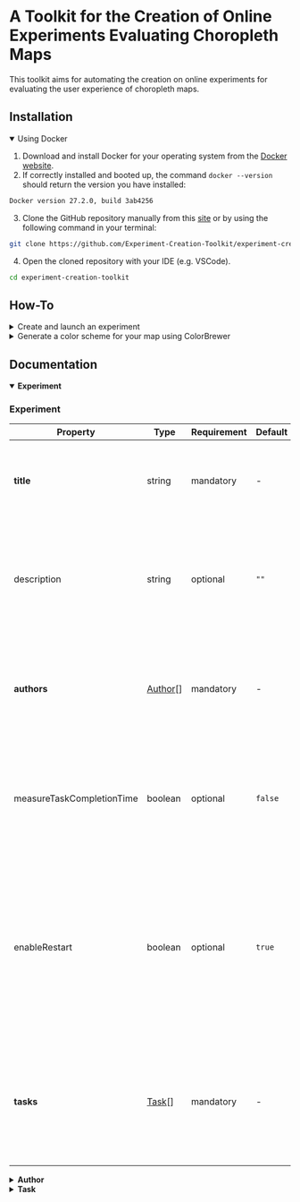 # A Toolkit for the Creation of Online Experiments Evaluating Choropleth Maps

This toolkit aims for automating the creation on online experiments for evaluating the user experience of choropleth maps.

## Installation
<details open>
    <summary>Using Docker</summary>
    
1. Download and install Docker for your operating system from the [Docker website](https://docs.docker.com/get-started/get-docker/).
2. If correctly installed and booted up, the command `docker --version` should return the version you have installed:
```bash
Docker version 27.2.0, build 3ab4256
```
3. Clone the GitHub repository manually from this [site](https://github.com/Experiment-Creation-Toolkit/experiment-creation-toolkit) or by using the following command in your terminal:
```bash
git clone https://github.com/Experiment-Creation-Toolkit/experiment-creation-toolkit.git
```
4. Open the cloned repository with your IDE (e.g. VSCode).
```bash
cd experiment-creation-toolkit
```
</details>

## How-To
<details>
    <summary>Create and launch an experiment</summary>
    
1. Create a new JSON file in the directory `<repository>/public/experiments/`, e.g. `example.json`.
2. Edit the created JSON file to your likings to configure a new experiment.
3. Create a new file in the root directory of your project called `.env` with the following content:
```bash
VITE_EXPERIMENT_ID = <File name of your JSON config file>
```
3. Start the application in a Docker container by using the following command:
```bash
docker-compose up --build
```
4. Open your web browser and go to `localhost:3000`.
</details>

<details>
    <summary>Generate a color scheme for your map using ColorBrewer</summary>

1. Navigate to https://colorbrewer2.org.
2. Select the number of classes you want to visualize.
3. Select the nature of your data (sequential, diverging, qualitative).
4. Select a color palette you like.
5. Expand the `Export` section and copy the permalink. (Do not copy the URL in the adress bar!)
6. Paste the permalink in your MapWidget.
</details>

## Documentation

<details open>
     <summary>
         <b>Experiment</b>
     </summary>
    
### Experiment

| Property | Type | Requirement | Default | Description |
| --- | --- | --- | --- | --- |
| **title** | string | mandatory | - | The title of the experiment. It is always visible at the top of the page. |
| description | string | optional | `""` | The description of the experiment. This only serves as metadata to identify an experiment (optional). |
| **authors** | [Author](#author)[] | mandatory | - | A list of experiment authors. Define atleast one author. Refer to the [Author](#author) section for details.  |
| measureTaskCompletionTime | boolean | optional | `false` | Set this to `true` to enable the automatic measurement of the time a participant takes to perform a task. 
| enableRestart | boolean | optional | `true` | By default a button in the task navigation bar is shown to restart the experiment from the beginning. Set this to `false` to prevent participants from restarting an experiment.
| **tasks** | [Task](#task)[] | mandatory | - | A list of tasks to be included in this experiment. Define atleast one task. Refer to the [Task](#task) section for details. |

<details>
     <summary>
        <b>Author</b>
    </summary>

### Author

| Property | Type | Requirement | Default | Description |
| --- | --- | --- | --- | --- |
| title | string | optional | `""` | The author's academic title (optional). |
| firstName | string | mandatory | - | The author's first name. |
| lastName | string | mandatory | - | The author's last name. |
| email | string | mandatory | - | The author's contact email address according to the [RFC 5321 specification](https://datatracker.ietf.org/doc/html/rfc5321#section-4.1.2) (e.g. `email@example.com`).  |

</details>

<details>
     <summary>
        <b>Task</b>
    </summary>

### Task

| Property | Type | Requirement | Default | Description |
| --- | --- | --- | --- | --- |
| title | string | optional | `""` | The title of the task (optional). It will appear in the task navigation bar and at the top of the task's page. |
| **widgets** | [Widget](#widget)[] | mandatory | - | A number of widgets for the task. Specify atleast one widget. Refer to the [Widget](widget) section to learn more. |

<details>
     <summary>
        <b>Widget</b>
    </summary>

### Widget

| Property | Type | Requirement | Default | Description |
| --- | --- | --- | --- | --- |
| **type** | string | mandatory | - | The type of the widget to create. Can be one of `"TEXT"`, `"INPUT` or `"MAP"`. |
| **properties** | [TextWidgetProperties](#textwidgetproperties) \| [InputWidgetProperties](#inputwidgetproperties) \| [MapWidgetProperties](#mapwidgetproperties) | mandatory | - | Additional properties of the widget, depending on the seletcted type. |

<details>
     <summary>
        <b>TextWidget</b>
    </summary>

### TextWidgetProperties

| Property | Type | Requirement | Default | Description |
| --- | --- | --- | --- | --- |
| heading | string | optional | "" | You can optionally specify a heading, that describes a block of text. It appears as bold text over the text block. |
| **text** | string | mandatory | - |  The text that should appear in the text block. |
</details>

<details>
     <summary>
        <b>InputWidget</b>
    </summary>

### InputWidgetProperties

| Property | Type | Requirement | Default | Description |
| --- | --- | --- | --- | --- |
| **type** | string | mandatory | - | The type of the input field to create. Can be one of `"TEXT"` or `"LIKERT"`.
| **question** | string | mandatory | - | The question or task that should be answered by the participant using the provided input field. |
| **properties** | [TextInputWidgetProperties](#textinputwidgetproperties) \| [LikertInputWidgetProperties](#likertinputwidgetproperties) | mandatory | - | Additional properties of the input widget. |

<details>
     <summary>
        <b>TextInputWidget</b>
    </summary>

### TextInputWidgetProperties

| Property | Type | Requirement | Default | Description |
| --- | --- | --- | --- | --- |
| **singleLine** | boolean | mandatory | - | Specifies if the text input field should be a single-line text field or a multi-line text area. |
| minLength | integer | optional | 0 | The minimum amount of characters required in the text field or text area. If not specified, the minimum amount of characters is zero. |
| maxLength | integer | optional | ∞ | The maximum amount of characters allowed in the text field or text area. If not specified, the maximum amount of characters is unlimited. |
| type | string | optional | "text" | The type of characters allowed in the text field. Can be either `"text"` or `"number"`. Only applies to single-line text fields.

</details>

<details>
     <summary>
        <b>LikertInputWidget</b>
    </summary>

### LikertInputWidgetProperties

| Property | Type | Requirement | Default | Description |
| --- | --- | --- | --- | --- |
| **items** | string[] | mandatory | - | A list of possible Likert items the participant can choose. The specified string of a Likert item relates to the label appearing next to the radio button. The order of the scale is based on the ordering of the provided list. You may specify either 5 or 7 likert items. Each item must be unqiue.

</details>

</details>

<details>
     <summary>
        <b>MapWidget</b>
    </summary>
    
### MapWidgetProperties

| Property | Type | Requirement | Default | Description |
| --- | --- | --- | --- | --- |
| title | string | optional | "" | The title of the map (optional). |
| **data** | [MapData](#mapdata) | mandatory | - | The data to be visualized by the map. Refer to [MapData](#mapdata) for details. |
| **classificationMethod** | string | mandatory | - | The method or algorithm used to classify the data. Can be one of `"EQUAL_INTERVAL"`, `"JENKS"`, `"QUANTILES"` or `"QUALITATIVE"`. For details on the algorithms used refer to the [geostats documentation](https://www.intermezzo-coop.eu/mapping/geostats/). |
| **colorScheme** | uri | mandatory | - | A string, representing the URL to the color scheme generated by [ColorBrewer](https://colorbrewer2.org), e.g. `"https://colorbrewer2.org/?type=sequential&scheme=OrRd&n=3"`. Refer to the [How-To](#how-to) section to learn how to generate a color scheme using ColorBrewer. |
| **classLabels** | string[] | optional | [] | A list of strings representing labels for each data class. This can be used to alter the class descriptions in the legend of the map. This is especially useful for qualitative data.  |

<details>
     <summary>
        <b>MapData</b>
    </summary>

### MapData
| Property | Type | Requirement | Default | Description |
| --- | --- | --- | --- | --- |
| **source** | string | mandatory | - | The file name of the data to be visualized. You do not need to specify a whole file path, in case you put the file in the default data directory. Currently, only GeoJSON files are being supported. For example: `"LakeCounty_Health_NationalObesityByState_2015"` |
| **variable** | [Variable](#variable) | mandatory | - | The measured variable in the data to be visualized by the map. Refer to [Variable](#variable) for details. |
| attribution | [Attribution](#attribution) | optional | - | The attribution, containing the data's metadata. Refer to [Attribution](#attribution) for details. |

<details>
     <summary>
        <b>Variable</b>
    </summary>

 ### Variable
| Property | Type | Requirement | Default | Description |
| --- | --- | --- | --- | --- |
| **id** | string | mandatory | - | The name of the variable provided in the dataset. See the [example](#example) below. |
| label | string | optional | "" | An alternative label for the variable in case the default name is not meaningful. The label is displayed in the map's legend for example. |
| unit | string | optional | "" | The unit of the variable. This is displayed in the map's legend for example. By default, no unit is being provided with the data. | 

#### Example 
Consider the following snippet from an example dataset:

```json
"properties": {
    "OBJECTID": 1,
    "NAME": "Texas",
    "VALUE": 32.4
}
```
If you want to visualize the variable `"VALUE"`, you have to specify the `id` as `"VALUE"`. Since the variable name is not very meaningful in this case, you can use an alternative label by providing the `label` property (e.g. `"Obesity"`). Since there is no unit being provided you can specify the `unit` property as well (e.g. `"%"`) to improve the description of your data.
</details>

</details>

<details>
    <summary>
        <b>Attribution</b>
    </summary>

### Attribution
| Property | Type | Requirement | Default | Description |
| --- | --- | --- | --- | --- |
| **url** | uri | mandatory | - | A string, representing the URL to the metadata of the provided dataset. |
| **label** | string | mandatory | - | The label to be displayed in the attribution (e.g. the name of the data provider). |
    
</details>

</details>

</details>

</details>

</details>
